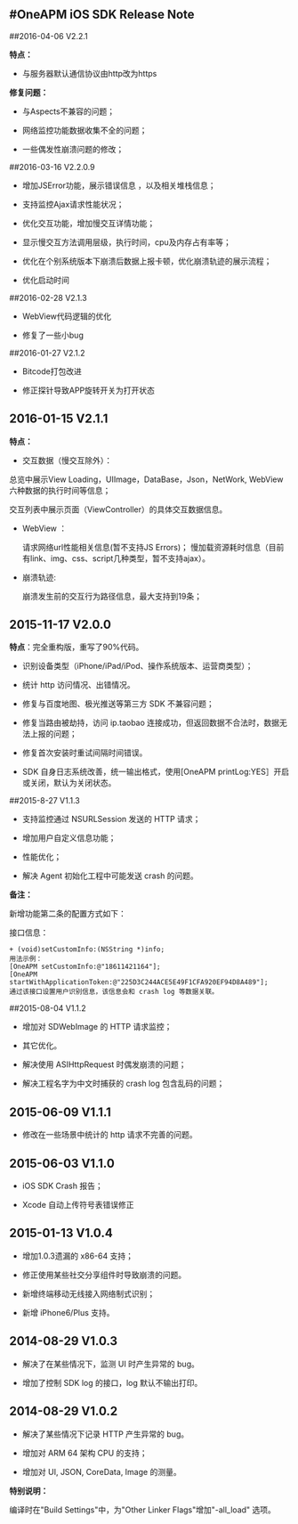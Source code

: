 #OneAPM iOS SDK Release Note
-------------

##2016-04-06 V2.2.1

**特点：**

*  与服务器默认通信协议由http改为https

**修复问题：**

* 与Aspects不兼容的问题；

* 网络监控功能数据收集不全的问题；

* 一些偶发性崩溃问题的修改；

##2016-03-16 V2.2.0.9

* 增加JSError功能，展示错误信息 ，以及相关堆栈信息；

* 支持监控Ajax请求性能状况；

* 优化交互功能，增加慢交互详情功能；

* 显示慢交互方法调用层级，执行时间，cpu及内存占有率等；

* 优化在个别系统版本下崩溃后数据上报卡顿，优化崩溃轨迹的展示流程；

* 优化启动时间


##2016-02-28 V2.1.3 


* WebView代码逻辑的优化 

* 修复了一些小bug




##2016-01-27 V2.1.2 

* Bitcode打包改进

* 修正探针导致APP旋转开关为打开状态


## 2016-01-15 V2.1.1

**特点：**

* 交互数据（慢交互除外）：

 总览中展示View Loading，UIImage，DataBase，Json，NetWork,  WebView六种数据的执行时间等信息；
     
 交互列表中展示页面（ViewController）的具体交互数据信息。
 
* WebView ：
  
  请求网络url性能相关信息(暂不支持JS Errors)；
    慢加载资源耗时信息（目前有link、img、css、script几种类型，暂不支持ajax）。
    
* 崩溃轨迹:
  
  崩溃发生前的交互行为路径信息，最大支持到19条；

## 2015-11-17 V2.0.0

**特点**：完全重构版，重写了90%代码。

 * 识别设备类型（iPhone/iPad/iPod、操作系统版本、运营商类型）；

* 统计 http 访问情况、出错情况。

* 修复与百度地图、极光推送等第三方 SDK 不兼容问题；

* 修复当路由被劫持，访问 ip.taobao 连接成功，但返回数据不合法时，数据无法上报的问题；

* 修复首次安装时重试间隔时间错误。

* SDK 自身日志系统改善，统一输出格式，使用[OneAPM printLog:YES］开启或关闭，默认为关闭状态。



##2015-8-27 V1.1.3

* 支持监控通过 NSURLSession 发送的 HTTP 请求；
 
* 增加用户自定义信息功能；
 
* 性能优化；

* 解决 Agent 初始化工程中可能发送 crash 的问题。

**备注：**

新增功能第二条的配置方式如下：

接口信息：
```
+ (void)setCustomInfo:(NSString *)info;
用法示例：
[OneAPM setCustomInfo:@"18611421164"];
[OneAPM startWithApplicationToken:@"225D3C244ACE5E49F1CFA920EF94D8A489"];
通过该接口设置用户识别信息，该信息会和 crash log 等数据关联。 
```
##2015-08-04 V1.1.2


* 增加对 SDWebImage 的 HTTP 请求监控；

* 其它优化。

* 解决使用 ASIHttpRequest 时偶发崩溃的问题；

* 解决工程名字为中文时捕获的 crash log 包含乱码的问题；

## 2015-06-09 V1.1.1

* 修改在一些场景中统计的 http 请求不完善的问题。

## 2015-06-03 V1.1.0


* iOS SDK Crash 报告；

* Xcode 自动上传符号表错误修正

## 2015-01-13 V1.0.4

* 增加1.0.3遗漏的 x86-64 支持；

* 修正使用某些社交分享组件时导致崩溃的问题。

* 新增终端移动无线接入网络制式识别；

* 新增 iPhone6/Plus 支持。

## 2014-08-29 V1.0.3

* 解决了在某些情况下，监测 UI 时产生异常的 bug。

* 增加了控制 SDK log 的接口，log 默认不输出打印。

## 2014-08-29 V1.0.2

* 解决了某些情况下记录 HTTP 产生异常的 bug。

* 增加对 ARM 64 架构 CPU 的支持；
 
* 增加对 UI, JSON, CoreData, Image 的测量。

**特别说明：**

编译时在"Build Settings"中，为"Other Linker Flags"增加"-all_load" 选项。
